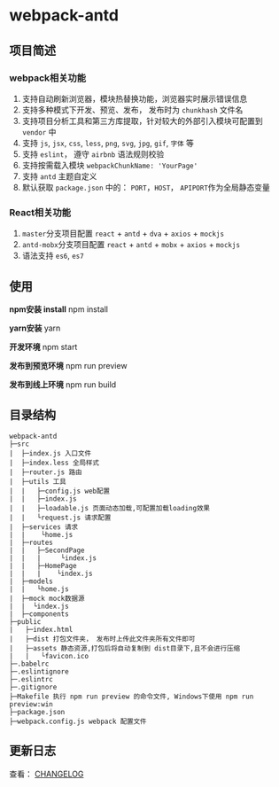 # webpack-antd

## 项目简述

### webpack相关功能

  1. 支持自动刷新浏览器，模块热替换功能，浏览器实时展示错误信息
  2. 支持多种模式下开发、预览、发布， 发布时为 `chunkhash` 文件名
  3. 支持项目分析工具和第三方库提取，针对较大的外部引入模块可配置到 `vendor` 中
  4. 支持 `js`, `jsx`, `css`, `less`, `png`, `svg`, `jpg`, `gif`, `字体` 等
  5. 支持 `eslint`， 遵守 `airbnb` 语法规则校验
  6. 支持按需载入模块 `webpackChunkName: 'YourPage'`
  7. 支持 `antd` 主题自定义
  8. 默认获取 `package.json` 中的： `PORT`，`HOST`， `APIPORT`作为全局静态变量

### React相关功能

  1. `master`分支项目配置 `react` + `antd` + `dva` + `axios` + `mockjs`
  2. `antd-mobx`分支项目配置 `react` + `antd` + `mobx` + `axios` + `mockjs`
  3. 语法支持 `es6`, `es7`

## 使用

**npm安装 install** npm install

**yarn安装** yarn

**开发环境** npm start

**发布到预览环境** npm run preview

**发布到线上环境** npm run build

## 目录结构

```base
webpack-antd
├─src
|  ├─index.js 入口文件
|  ├─index.less 全局样式
|  ├─router.js 路由
|  ├─utils 工具
|  |   ├─config.js web配置
|  |   ├─index.js
|  |   ├─loadable.js 页面动态加载,可配置加载loading效果
|  |   └request.js 请求配置
|  ├─services 请求
|  |    └home.js
|  ├─routes
|  |   ├─SecondPage
|  |   |     └index.js
|  |   ├─HomePage
|  |   |    └index.js
|  ├─models
|  |   └home.js
|  ├─mock mock数据源
|  |  └index.js
|  ├─components
├─public
|   ├─index.html
|   ├─dist 打包文件夹， 发布时上传此文件夹所有文件即可
|   ├─assets 静态资源,打包后将自动复制到 dist目录下,且不会进行压缩
|   |   └favicon.ico
├─.babelrc
├─.eslintignore
├─.eslintrc
├─.gitignore
├─Makefile 执行 npm run preview 的命令文件, Windows下使用 npm run preview:win
├─package.json
├─webpack.config.js webpack 配置文件
```

## 更新日志

查看： [CHANGELOG](https://github.com/Liuqing650/webpack-antd/blob/master/CHANGELOG.md)